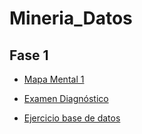 # Mineria_Datos

## Fase 1

- [Mapa Mental 1](https://github.com/DianaVG/Mineria_Datos/blob/main/MapaMental_1_1877498.pdf)

- [Examen Diagnóstico](https://github.com/DianaVG/Mineria_Datos/blob/main/Ex-Diagnostico_1877498.pdf)

- [Ejercicio base de datos](https://github.com/AlbertoEli/UANL_Mineria_de_Datos/blob/main/Equipo_4-Ejercicio%20base%20de%20datos.pdf)



